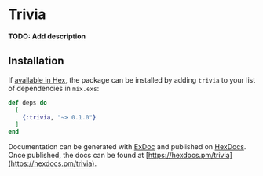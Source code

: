 # Trivia

**TODO: Add description**

## Installation

If [available in Hex](https://hex.pm/docs/publish), the package can be installed
by adding `trivia` to your list of dependencies in `mix.exs`:

```elixir
def deps do
  [
    {:trivia, "~> 0.1.0"}
  ]
end
```

Documentation can be generated with [ExDoc](https://github.com/elixir-lang/ex_doc)
and published on [HexDocs](https://hexdocs.pm). Once published, the docs can
be found at [https://hexdocs.pm/trivia](https://hexdocs.pm/trivia).


